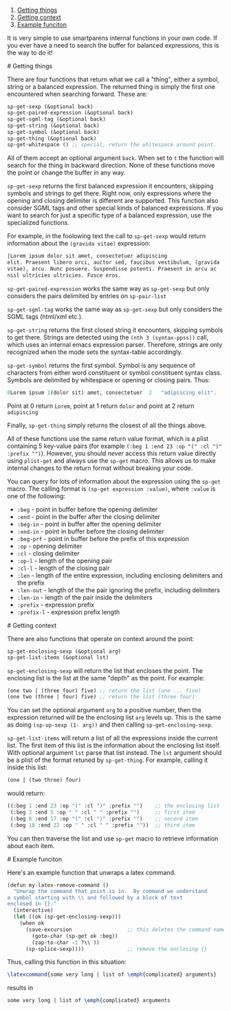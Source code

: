 1. [Getting things](#getting-things)
2. [Getting context](#getting-context)
3. [Example funciton](#example-funciton)

It is very simple to use smartparens internal functions in your own code. If you ever have a need to search the buffer for balanced expressions, this is the way to do it!

<a name="getting-things" />
# Getting things

There are four functions that return what we call a "thing", either a symbol, string or a balanced expression. The returned thing is simply the first one encountered when searching forward. These are:

```scheme
sp-get-sexp (&optional back)
sp-get-paired-expression (&optional back)
sp-get-sgml-tag (&optional back)
sp-get-string (&optional back)
sp-get-symbol (&optional back)
sp-get-thing (&optional back)
sp-get-whitespace () ;; special, return the whitespace around point.
```

All of them accept an optional argument `back`. When set to `t` the function will search for the thing in backward direction. None of these functions move the point or change the buffer in any way.

`sp-get-sexp` returns the first balanced expression it encounters, skipping symbols and strings to get there. Right now, only expressions where the opening and closing delimiter is different are supported. This function also consider SGML tags and other special kinds of balanced expressions. If you want to search for just a specific type of a balanced expression, use the specialized functions.

For example, in the foolowing text the call to `sp-get-sexp` would return information about the `(gravida vitae)` expression:

```scheme
|Lorem ipsum dolor sit amet, consectetuer adipiscing
elit. Praesent libero orci, auctor sed, faucibus vestibulum, (gravida
vitae), arcu. Nunc posuere. Suspendisse potenti. Praesent in arcu ac
nisl ultricies ultricies. Fusce eros.
```

`sp-get-paired-expression` works the same way as `sp-get-sexp` but only considers the pairs delimited by entries on `sp-pair-list`

`sp-get-sgml-tag` works the same way as `sp-get-sexp` but only considers the SGML tags (html/xml etc.).

`sp-get-string` returns the first closed string it encounters, skipping symbols to get there. Strings are detected using the `(nth 3 (syntax-ppss))` call, which uses an internal emacs expression parser. Therefore, strings are only recognized when the mode sets the syntax-table accordingly.

`sp-get-symbol` returns the first symbol. Symbol is any sequence of characters from either word constituent or symbol constituent syntax class. Symbols are delimited by whitespace or opening or closing pairs. Thus:

```scheme
0Lorem ipsum 1(dolor sit) amet, consectetuer  2   "adipiscing elit".
```

Point at 0 return `Lorem`, point at 1 return `dolor` and point at 2 return `adipiscing`

Finally, `sp-get-thing` simply returns the closest of all the things above.

All of these functions use the same return value format, which is a plist containing 5 key-value pairs (for example `(:beg 1 :end 23 :op "(" :cl ")" :prefix "")`). However, you should *never* access this return value directly using `plist-get` and always use the `sp-get` macro. This allows us to make internal changes to the return format without breaking your code.

You can query for lots of information about the expression using the `sp-get` macro. The calling format is  `(sp-get expression :value)`, where `:value` is one of the following:

* `:beg` - point in buffer before the opening delimiter
* `:end` - point in the buffer after the closing delimiter
* `:beg-in` - point in buffer after the opening delimiter
* `:end-in` - point in buffer before the closing delimiter
* `:beg-prf` - point in buffer before the prefix of this expression
* `:op` - opening delimiter
* `:cl` - closing delimiter
* `:op-l` - length of the opening pair
* `:cl-l` - length of the closing pair
* `:len` - length of the entire expression, including enclosing delimiters and the prefix
* `:len-out` - length of the the pair ignoring the prefix, including delimiters
* `:len-in` - length of the pair inside the delimiters
* `:prefix` - expression prefix
* `:prefix-l` - expression prefix length

<a name="getting-context" />
# Getting context

There are also functions that operate on context around the point:

```scheme
sp-get-enclosing-sexp (&optional arg)
sp-get-list-items (&optional lst)
```

`sp-get-enclosing-sexp` will return the list that encloses the point. The enclosing list is the list at the same "depth" as the point. For example:

```scheme
(one two | (three four) five) ;; return the list (one ... five)
(one two (three | four) five) ;; return the list (three four)
```

You can set the optional argument `arg` to a positive number, then the expression returned will be the enclosing list `arg` levels up. This is the same as doing `(sp-up-sexp (1- arg))` and then calling `sp-get-enclosing-sexp`.

`sp-get-list-items` will return a list of all the expressions inside the current list. The first item of this list is the information about the enclosing list itself. With optional argument `lst` parse that list instead. The `lst` argument should be a plist of the format retuned by `sp-get-thing`. For example, calling it inside this list:

```scheme
(one | (two three) four)
```

would return:

```scheme
((:beg 1 :end 23 :op "(" :cl ")" :prefix "")    ;; the enclosing list
 (:beg 2 :end 5 :op " " :cl " " :prefix "")     ;; first item
 (:beg 6 :end 17 :op "(" :cl ")" :prefix "")    ;; second item
 (:beg 18 :end 22 :op " " :cl " " :prefix ""))  ;; third item
```

You can then traverse the list and use `sp-get` macro to retrieve information about each item.

<a name="example-funciton" />
# Example funciton

Here's an example function that unwraps a latex command.

```scheme
(defun my-latex-remove-command ()
  "Unwrap the command that point is in.  By command we understand
a symbol starting with \\ and followed by a block of text
enclosed in {}."
  (interactive)
  (let ((ok (sp-get-enclosing-sexp)))
    (when ok
      (save-excursion                  ;; this deletes the command name and \
        (goto-char (sp-get ok :beg))
        (zap-to-char -1 ?\\ ))
      (sp-splice-sexp))))              ;; remove the enclosing {}
```

Thus, calling this function in this situation:

```latex
\latexcommand{some very long | list of \emph{complicated} arguments}
```

results in

```latex
some very long | list of \emph{complicated} arguments
```
